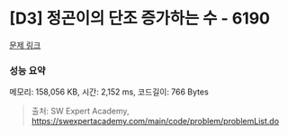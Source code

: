 # [D3] 정곤이의 단조 증가하는 수 - 6190 

[문제 링크](https://swexpertacademy.com/main/code/problem/problemDetail.do?contestProbId=AWcPjEuKAFgDFAU4) 

### 성능 요약

메모리: 158,056 KB, 시간: 2,152 ms, 코드길이: 766 Bytes



> 출처: SW Expert Academy, https://swexpertacademy.com/main/code/problem/problemList.do